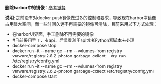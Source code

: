 **删除harbor中的镜像**：[参考链接](https://blog.csdn.net/felix_yujing/article/details/78626907?locationNum=3&fps=1 "参考链接")

**说明**: 之前没有对docker push镜像做过多的控制和要求，导致现在harbor中镜像占用很大空间，而一些时间久远不再需要的镜像可清除，目前采用以下方式处理：

* 在harborUI界面，手工删除不再需要的镜像
* #目前采用手工，有api，后续看利用api或者Python写脚本去处理
* docker-compose stop
* docker run -it --name gc --rm --volumes-from registry vmware/registry:2.6.2-photon garbage-collect --dry-run /etc/registry/config.yml
* docker run -it --name gc --rm --volumes-from registry vmware/registry:2.6.2-photon garbage-collect /etc/registry/config.yml
* docker-compose start
